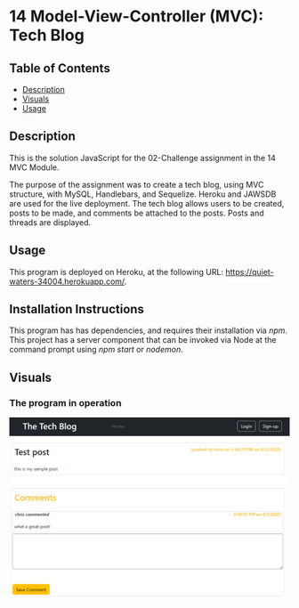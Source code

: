 # 14 Model-View-Controller (MVC): Tech Blog

## Table of Contents
- [Description](#description)
- [Visuals](#visuals)
- [Usage](#usage)

## Description
This is the solution JavaScript for the 02-Challenge assignment in the 14 MVC Module.

The purpose of the assignment was to create a tech blog, using MVC structure, with MySQL, Handlebars, and Sequelize.  Heroku and JAWSDB are used for the live deployment.  The tech blog allows users to be created, posts to be made, and comments be attached to the posts.  Posts and threads are displayed.


## Usage 
This program is deployed on Heroku, at the following URL: https://quiet-waters-34004.herokuapp.com/.

## Installation Instructions
This program has has dependencies, and requires their installation via *npm*.  This project has a server component that can be invoked via Node at the command prompt using *npm start* or *nodemon*.

## Visuals
### The program in operation
![tech blog](blog.png)